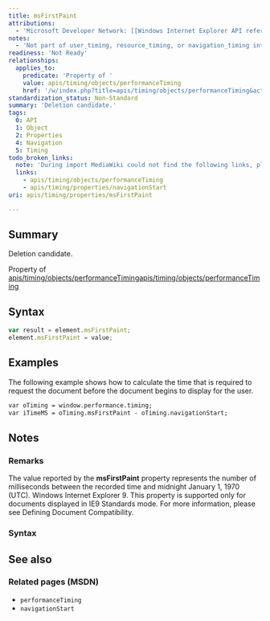 ```yaml
---
title: msFirstPaint
attributions:
  - 'Microsoft Developer Network: [[Windows Internet Explorer API reference](http://msdn.microsoft.com/en-us/library/ie/hh828809%28v=vs.85%29.aspx) Article]'
notes:
  - 'Not part of user_timing, resource_timing, or navigation_timing interfaces. Non-standard; deletion candidate'
readiness: 'Not Ready'
relationships:
  applies_to:
    predicate: 'Property of '
    value: apis/timing/objects/performanceTiming
    href: '/w/index.php?title=apis/timing/objects/performanceTiming&action=edit&redlink=1'
standardization_status: Non-Standard
summary: 'Deletion candidate.'
tags:
  0: API
  1: Object
  2: Properties
  4: Navigation
  5: Timing
todo_broken_links:
  note: 'During import MediaWiki could not find the following links, please fix and adjust this list.'
  links:
    - apis/timing/objects/performanceTiming
    - apis/timing/properties/navigationStart
uri: apis/timing/properties/msFirstPaint

---
```

## Summary

Deletion candidate.

Property of [apis/timing/objects/performanceTiming](/w/index.php?title=apis/timing/objects/performanceTiming&action=edit&redlink=1)[apis/timing/objects/performanceTiming](/w/index.php?title=apis/timing/objects/performanceTiming&action=edit&redlink=1)

## Syntax

``` js
var result = element.msFirstPaint;
element.msFirstPaint = value;
```

## Examples

The following example shows how to calculate the time that is required to request the document before the document begins to display for the user.

``` html
var oTiming = window.performance.timing;
var iTimeMS = oTiming.msFirstPaint - oTiming.navigationStart;
```

## Notes

### Remarks

The value reported by the **msFirstPaint** property represents the number of milliseconds between the recorded time and midnight January 1, 1970 (UTC). Windows Internet Explorer 9. This property is supported only for documents displayed in IE9 Standards mode. For more information, please see Defining Document Compatibility.

### Syntax

## See also

### Related pages (MSDN)

-   `performanceTiming`
-   `navigationStart`
